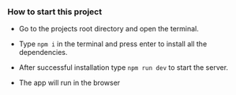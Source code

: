 ### How to start this project

- Go to the projects root directory and open the terminal.

- Type `npm i` in the terminal and press enter to install all the dependencies.

- After successful installation type `npm run dev` to start the server.

- The app will run in the browser
